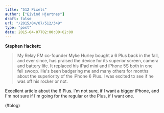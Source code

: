 ```yaml
---
title: "512 Pixels"
author: ["Eivind Hjertnes"]
draft: false
url: "/2015/04/07/512/349"
type: "post"
date: 2015-04-07T02:00:00+02:00
---
```


**Stephen Hackett:**

> My Relay FM co-founder Myke Hurley bought a 6 Plus back in the fall,
> and ever since, has praised the device for its superior screen, camera
> and battery life. It replaced his iPad mini and iPhone 5S both in one
> fell swoop. He's been badgering me and many others for months about
> the superiority of the iPhone 6 Plus. I was excited to see if he was
> off his rocker or not.

Excellent article about the 6 Plus. I'm not sure, if I want a bigger
iPhone, and I'm not sure if I'm going for the regular or the Plus, if I
want one.

(#blog)
